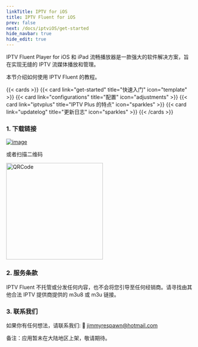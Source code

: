 ```yaml
---
linkTitle: IPTV for iOS
title: IPTV Fluent for iOS
prev: false
next: /docs/iptviOS/get-started
hide_navbar: true
hide_edit: true
---
```


IPTV Fluent Player for iOS 和 iPad 流畅播放器是一款强大的软件解决方案，旨在实现无缝的 IPTV 流媒体播放和管理。

本节介绍如何使用 IPTV Fluent 的教程。

<!-- more -->

{{< cards >}}
{{< card link="get-started" title="快速入门" icon="template" >}}
{{< card link="configurations" title="配置" icon="adjustments" >}}
{{< card link="iptvplus" title="IPTV Plus 的特点" icon="sparkles" >}}
{{< card link="updatelog" title="更新日志" icon="sparkles" >}}
{{< /cards >}}

### 1. 下载链接

[![image](https://od.lk/s/221204631_BUHm4/AppStoreDownloadBadge.png#left)](https://apps.apple.com/app/id6744343679?pt=127753526&mt=8&ct=officialwebsite&platform=iphone)

或者扫描二维码

<img src="/images/IPTVFluentAppStoreQRCode.webp" width="260" alt="QRCode" />

### 2. 服务条款

IPTV Fluent 不托管或分发任何内容，也不会将您引导至任何经销商。请寻找由其他合法 IPTV 提供商提供的 m3u8 或 m3u 链接。

### 3. 联系我们

如果你有任何想法，请联系我们: 📧 jimmyrespawn@hotmail.com

备注：应用暂未在大陆地区上架，敬请期待。
